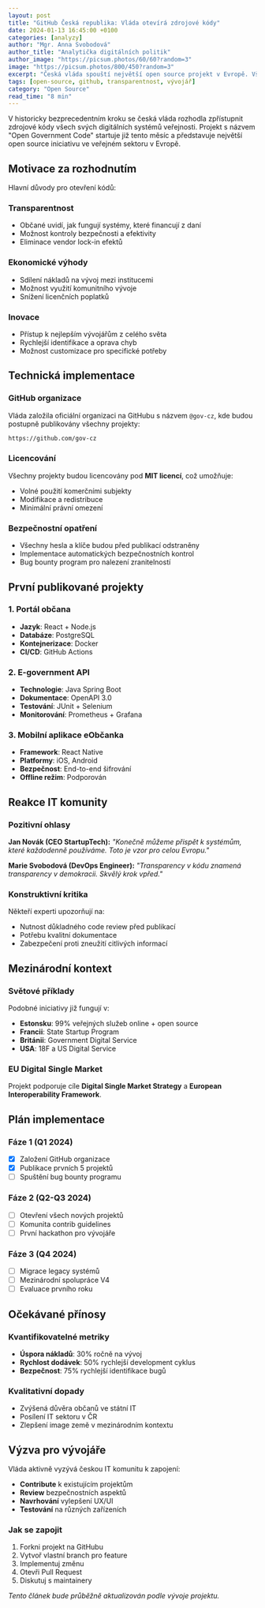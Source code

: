 ```yaml
---
layout: post
title: "GitHub Česká republika: Vláda otevírá zdrojové kódy"
date: 2024-01-13 16:45:00 +0100
categories: [analyzy]
author: "Mgr. Anna Svobodová"
author_title: "Analytička digitálních politik"
author_image: "https://picsum.photos/60/60?random=3"
image: "https://picsum.photos/800/450?random=3"
excerpt: "Česká vláda spouští největší open source projekt v Evropě. Všechny státní aplikace a systémy budou mít otevřený zdrojový kód."
tags: [open-source, github, transparentnost, vývojář]
category: "Open Source"
read_time: "8 min"
---
```


V historicky bezprecedentním kroku se česká vláda rozhodla zpřístupnit zdrojové kódy všech svých digitálních systémů veřejnosti. Projekt s názvem "Open Government Code" startuje již tento měsíc a představuje největší open source iniciativu ve veřejném sektoru v Evropě.

## Motivace za rozhodnutím

Hlavní důvody pro otevření kódů:

### Transparentnost
- Občané uvidí, jak fungují systémy, které financují z daní
- Možnost kontroly bezpečnosti a efektivity
- Eliminace vendor lock-in efektů

### Ekonomické výhody
- Sdílení nákladů na vývoj mezi institucemi
- Možnost využití komunitního vývoje
- Snížení licenčních poplatků

### Inovace
- Přístup k nejlepším vývojářům z celého světa
- Rychlejší identifikace a oprava chyb
- Možnost customizace pro specifické potřeby

## Technická implementace

### GitHub organizace
Vláda založila oficiální organizaci na GitHubu s názvem `@gov-cz`, kde budou postupně publikovány všechny projekty:

```bash
https://github.com/gov-cz
```

### Licencování
Všechny projekty budou licencovány pod **MIT licencí**, což umožňuje:
- Volné použití komerčními subjekty
- Modifikace a redistribuce
- Minimální právní omezení

### Bezpečnostní opatření
- Všechny hesla a klíče budou před publikací odstraněny
- Implementace automatických bezpečnostních kontrol
- Bug bounty program pro nalezení zranitelností

## První publikované projekty

### 1. Portál občana
- **Jazyk**: React + Node.js
- **Databáze**: PostgreSQL
- **Kontejnerizace**: Docker
- **CI/CD**: GitHub Actions

### 2. E-government API
- **Technologie**: Java Spring Boot
- **Dokumentace**: OpenAPI 3.0
- **Testování**: JUnit + Selenium
- **Monitorování**: Prometheus + Grafana

### 3. Mobilní aplikace eObčanka
- **Framework**: React Native
- **Platformy**: iOS, Android
- **Bezpečnost**: End-to-end šifrování
- **Offline režim**: Podporován

## Reakce IT komunity

### Pozitivní ohlasy
**Jan Novák (CEO StartupTech):** *"Konečně můžeme přispět k systémům, které každodenně používáme. Toto je vzor pro celou Evropu."*

**Marie Svobodová (DevOps Engineer):** *"Transparency v kódu znamená transparency v demokracii. Skvělý krok vpřed."*

### Konstruktivní kritika
Někteří experti upozorňují na:
- Nutnost důkladného code review před publikací
- Potřebu kvalitní dokumentace
- Zabezpečení proti zneužití citlivých informací

## Mezinárodní kontext

### Světové příklady
Podobné iniciativy již fungují v:
- **Estonsku**: 99% veřejných služeb online + open source
- **Francii**: State Startup Program
- **Británii**: Government Digital Service
- **USA**: 18F a US Digital Service

### EU Digital Single Market
Projekt podporuje cíle **Digital Single Market Strategy** a **European Interoperability Framework**.

## Plán implementace

### Fáze 1 (Q1 2024)
- [x] Založení GitHub organizace
- [x] Publikace prvních 5 projektů
- [ ] Spuštění bug bounty programu

### Fáze 2 (Q2-Q3 2024)
- [ ] Otevření všech nových projektů
- [ ] Komunita contrib guidelines
- [ ] První hackathon pro vývojáře

### Fáze 3 (Q4 2024)
- [ ] Migrace legacy systémů
- [ ] Mezinárodní spolupráce V4
- [ ] Evaluace prvního roku

## Očekávané přínosy

### Kvantifikovatelné metriky
- **Úspora nákladů**: 30% ročně na vývoj
- **Rychlost dodávek**: 50% rychlejší development cyklus
- **Bezpečnost**: 75% rychlejší identifikace bugů

### Kvalitativní dopady
- Zvýšená důvěra občanů ve státní IT
- Posílení IT sektoru v ČR
- Zlepšení image země v mezinárodním kontextu

## Výzva pro vývojáře

Vláda aktivně vyzývá českou IT komunitu k zapojení:
- **Contribute** k existujícím projektům
- **Review** bezpečnostních aspektů
- **Navrhování** vylepšení UX/UI
- **Testování** na různých zařízeních

### Jak se zapojit
1. Forkni projekt na GitHubu
2. Vytvoř vlastní branch pro feature
3. Implementuj změnu
4. Otevři Pull Request
5. Diskutuj s maintainery

*Tento článek bude průběžně aktualizován podle vývoje projektu.*
